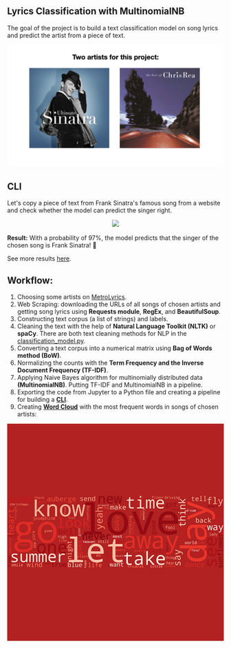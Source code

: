 ## Lyrics Classification with MultinomialNB

The goal of the project is to build a text classification model on song lyrics and predict the artist from a piece of text.

<p align="center">
<img src="https://github.com/lenaromanenko/lyrics_classification/blob/main/readme_file_images/artists_readme.jpeg" width="1000">
</p>

## CLI
Let's copy a piece of text from Frank Sinatra's famous song from a website and check whether the model can predict the singer right.
<p align="center">
<kbd><img src="https://github.com/lenaromanenko/lyrics_classification/blob/main/readme_file_images/cli_1.gif" width="1000"></kbd>
</p>

**Result:** With a probability of 97%, the model predicts that the singer of the chosen song is Frank Sinatra! :clap: 

See more results [here](https://github.com/lenaromanenko/lyrics_classification/blob/main/readme_file_images/cli_2.gif).

## Workflow:
1. Choosing some artists on [MetroLyrics](https://www.metrolyrics.com/).
2. Web Scraping: downloading the URLs of all songs of chosen artists and getting song lyrics using **Requests module**, **RegEx**, and **BeautifulSoup**.
3. Constructing text corpus (a list of strings) and labels.
4. Cleaning the text with the help of **Natural Language Toolkit (NLTK)** or **spaCy**. There are both text cleaning methods for NLP in the [classification_model.py](https://github.com/lenaromanenko/lyrics_classification/blob/main/command-line%20interface/classification_model.py).
5. Converting a text corpus into a numerical matrix using **Bag of Words method (BoW)**.
6. Normalizing the counts with the **Term Frequency and the Inverse Document Frequency (TF-IDF)**.
7. Applying Naive Bayes algorithm for multinomially distributed data **(MultinomialNB)**. Putting TF-IDF and MultinomialNB in a pipeline.
8. Exporting the code from Jupyter to a Python file and сreating a pipeline for building a [**CLI**](https://github.com/lenaromanenko/lyrics_classification/tree/main/command-line%20interface).
9. Creating [**Word Cloud**](https://github.com/lenaromanenko/lyrics_classification/blob/main/wordcloud/text_classification_and_word_cloud.ipynb) with the most frequent words in songs of chosen artists:

<p align="center">
<kbd><img src="https://github.com/lenaromanenko/lyrics_classification/blob/main/wordcloud/wordcloud_songs.png" width="1000"></kbd>
</p>

